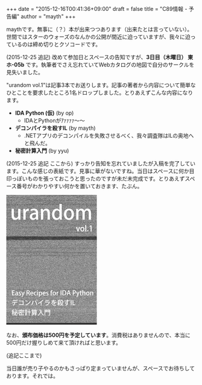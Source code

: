 +++
date = "2015-12-16T00:41:36+09:00"
draft = false
title = "C89情報 - 予告編"
author = "mayth"
+++

maythです。無事に（？）本が出来つつあります（出来たとは言っていない）。世間ではスターのウォーズのなんかの公開が間近に迫っていますが、我々に迫っているのは締め切りとクソコードです。

(2015-12-25 追記) 改めて参加日とスペースの告知ですが、**3日目（木曜日） 東ホ-05b** です。執筆者でさえ忘れていてWebカタログの地図で自分のサークルを見失いました。

"urandom vol.1"は記事3本でお送りします。記事の著者から内容について簡単なひとことを要求したところ1名ドロップしました。とりあえずこんな内容になります。

* **IDA Python (仮)** (by op)
  * IDAとPythonがｱｧｧｧｧ〜〜
* **デコンパイラを殺すIL** (by mayth)
  * .NETアプリのデコンパイルを失敗させるべく、我々調査隊はILの奥地へと飛んだ。
* **秘密計算入門** (by yyu)

(2015-12-25 追記 ここから) すっかり告知を忘れていましたが入稿を完了しています。こんな感じの表紙です。見事に華がないですね。当日はスペースに何か目印っぽいものを張っておこうと思ったのですが未だ未完成です。とりあえずスペース番号がわかりやすい何かを置いておきます、たぶん。

[![urandom vol.1 表紙](/images/c89_cover_thumb.png)](/images/c89_cover_sm.png)

なお、**頒布価格は500円を予定しています**。消費税はありませんので、本当に500円だけ握りしめて来て頂ければと思います。

(追記ここまで)

当日誰が売り子やるのかもさっぱり定まっていませんが、スペースでお待ちしております。それでは。
